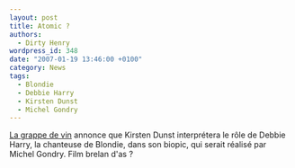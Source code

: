 ```yaml
---
layout: post
title: Atomic ?
authors:
  - Dirty Henry
wordpress_id: 348
date: "2007-01-19 13:46:00 +0100"
category: News
tags:
  - Blondie
  - Debbie Harry
  - Kirsten Dunst
  - Michel Gondry
---
```


[La grappe de vin](http://www.wordreference.com/enfr/grapevine) annonce que
Kirsten Dunst interprétera le rôle de Debbie Harry, la chanteuse de Blondie,
dans son biopic, qui serait réalisé par Michel Gondry. Film brelan d'as ?
